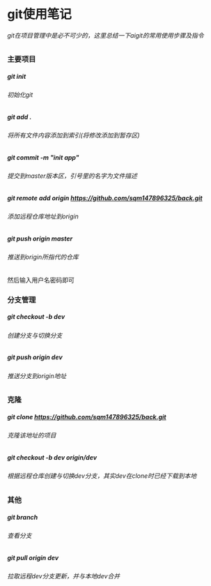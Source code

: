 # git使用笔记

###### git在项目管理中是必不可少的，这里总结一下aigit的常用使用步骤及指令



### 主要项目

##### git init

###### 初始化git

##### git  add .	

###### 将所有文件内容添加到索引(将修改添加到暂存区)

##### git commit -m "init app"

###### 提交到master版本区，引号里的名字为文件描述

#####  git remote add origin https://github.com/sqm147896325/back.git

###### 添加远程仓库地址到origin

#####  git push origin master

###### 推送到origin所指代的仓库

然后输入用户名密码即可



### 分支管理

##### git checkout -b dev

###### 创建分支与切换分支

#####  git push origin dev

###### 推送分支到origin地址



### 克隆

##### git clone https://github.com/sqm147896325/back.git

###### 克隆该地址的项目

##### git checkout -b dev origin/dev

###### 根据远程仓库创建与切换dev分支，其实dev在clone时已经下载到本地

###### 

### 其他

##### git branch

###### 查看分支

##### git pull origin dev

###### 拉取远程dev分支更新，并与本地dev合并












